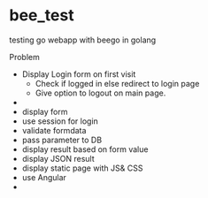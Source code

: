 bee_test
========

testing go webapp with beego in golang

Problem
* Display Login form on first visit 
    - Check if logged in else redirect to login page
    - Give option to logout on main page.
* 
* display form
* use session for login
* validate formdata
* pass parameter to DB
* display result based on form value
* display JSON result
* display static page with JS& CSS
* use Angular
* 
